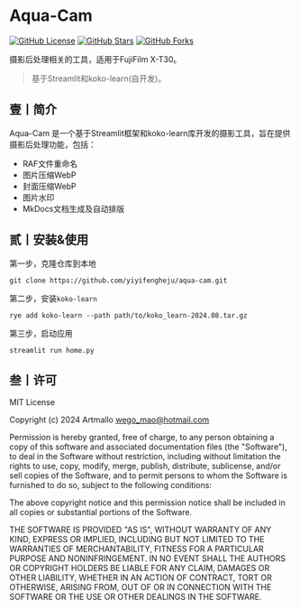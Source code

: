 # Aqua-Cam

[![GitHub License](https://img.shields.io/github/license/yiyifengheju/aqua-cam)](LICENSE)
[![GitHub Stars](https://img.shields.io/github/stars/yiyifengheju/aqua-cam)](https://github.com/yiyifengheju/aqua-cam)
[![GitHub Forks](https://img.shields.io/github/forks/yiyifengheju/aqua-cam)](https://github.com/yiyifengheju/aqua-cam)

摄影后处理相关的工具，适用于FujiFilm X-T30。

> 基于Streamlit和koko-learn(自开发)。

## 壹丨简介

Aqua-Cam 是一个基于Streamlit框架和koko-learn库开发的摄影工具，旨在提供摄影后处理功能，包括：

* RAF文件重命名
* 图片压缩WebP
* 封面压缩WebP
* 图片水印
* MkDocs文档生成及自动排版

## 贰丨安装&使用

第一步，克隆仓库到本地
```
git clone https://github.com/yiyifengheju/aqua-cam.git
```

第二步，安装`koko-learn`
```
rye add koko-learn --path path/to/koko_learn-2024.08.tar.gz
```

第三步，启动应用
```
streamlit run home.py
```


## 叁丨许可

MIT License

Copyright (c) 2024 Artmallo <wego_mao@hotmail.com>

Permission is hereby granted, free of charge, to any person obtaining a copy of this software and associated documentation files (the "Software"), to deal in the Software without restriction, including without limitation the rights to use, copy, modify, merge, publish, distribute, sublicense, and/or sell copies of the Software, and to permit persons to whom the Software is furnished to do so, subject to the following conditions:

The above copyright notice and this permission notice shall be included in all copies or substantial portions of the Software.

THE SOFTWARE IS PROVIDED "AS IS", WITHOUT WARRANTY OF ANY KIND, EXPRESS OR IMPLIED, INCLUDING BUT NOT LIMITED TO THE WARRANTIES OF MERCHANTABILITY, FITNESS FOR A PARTICULAR PURPOSE AND NONINFRINGEMENT. IN NO EVENT SHALL THE AUTHORS OR COPYRIGHT HOLDERS BE LIABLE FOR ANY CLAIM, DAMAGES OR OTHER LIABILITY, WHETHER IN AN ACTION OF CONTRACT, TORT OR OTHERWISE, ARISING FROM, OUT OF OR IN CONNECTION WITH THE SOFTWARE OR THE USE OR OTHER DEALINGS IN THE SOFTWARE.
